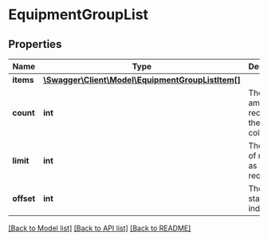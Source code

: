 # EquipmentGroupList

## Properties
Name | Type | Description | Notes
------------ | ------------- | ------------- | -------------
**items** | [**\Swagger\Client\Model\EquipmentGroupListItem[]**](EquipmentGroupListItem.md) |  | [optional] 
**count** | **int** | The total amount of records in the entire collection. | [optional] 
**limit** | **int** | The amount of results, as requested. | [optional] 
**offset** | **int** | The starting index. | [optional] 

[[Back to Model list]](../README.md#documentation-for-models) [[Back to API list]](../README.md#documentation-for-api-endpoints) [[Back to README]](../README.md)


